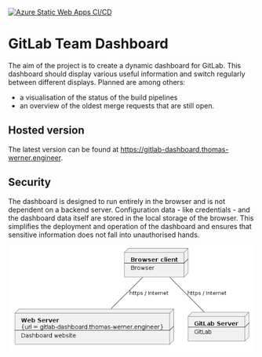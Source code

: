 [![Azure Static Web Apps CI/CD](https://github.com/huddeldaddel/gitlab-team-dashboard/actions/workflows/azure-static-web-apps-zealous-water-0a5e94103.yml/badge.svg?branch=main)](https://github.com/huddeldaddel/gitlab-team-dashboard/actions/workflows/azure-static-web-apps-zealous-water-0a5e94103.yml)

# GitLab Team Dashboard

The aim of the project is to create a dynamic dashboard for GitLab. This dashboard should display various useful information and switch regularly between different displays. Planned are among others: 

* a visualisation of the status of the build pipelines
* an overview of the oldest merge requests that are still open.

## Hosted version

The latest version can be found at https://gitlab-dashboard.thomas-werner.engineer.

## Security

The dashboard is designed to run entirely in the browser and is not dependent on a backend server. Configuration data - like credentials - and the dashboard data itself are stored in the local storage of the browser. This simplifies the deployment and operation of the dashboard and ensures that sensitive information does not fall into unauthorised hands.

![image](./docs/overview.png)